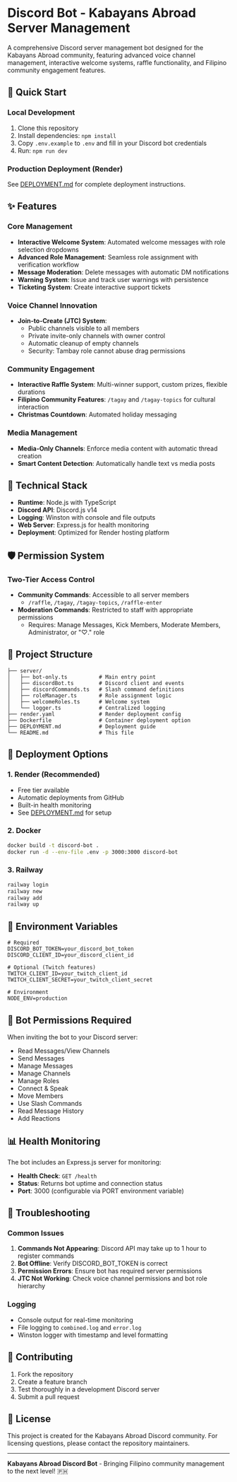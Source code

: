 # Discord Bot - Kabayans Abroad Server Management

A comprehensive Discord server management bot designed for the Kabayans Abroad community, featuring advanced voice channel management, interactive welcome systems, raffle functionality, and Filipino community engagement features.

## 🚀 Quick Start

### Local Development
1. Clone this repository
2. Install dependencies: `npm install`
3. Copy `.env.example` to `.env` and fill in your Discord bot credentials
4. Run: `npm run dev`

### Production Deployment (Render)
See [DEPLOYMENT.md](DEPLOYMENT.md) for complete deployment instructions.

## ✨ Features

### Core Management
- **Interactive Welcome System**: Automated welcome messages with role selection dropdowns
- **Advanced Role Management**: Seamless role assignment with verification workflow
- **Message Moderation**: Delete messages with automatic DM notifications
- **Warning System**: Issue and track user warnings with persistence
- **Ticketing System**: Create interactive support tickets

### Voice Channel Innovation
- **Join-to-Create (JTC) System**: 
  - Public channels visible to all members
  - Private invite-only channels with owner control
  - Automatic cleanup of empty channels
  - Security: Tambay role cannot abuse drag permissions

### Community Engagement
- **Interactive Raffle System**: Multi-winner support, custom prizes, flexible durations
- **Filipino Community Features**: `/tagay` and `/tagay-topics` for cultural interaction
- **Christmas Countdown**: Automated holiday messaging

### Media Management
- **Media-Only Channels**: Enforce media content with automatic thread creation
- **Smart Content Detection**: Automatically handle text vs media posts

## 🔧 Technical Stack

- **Runtime**: Node.js with TypeScript
- **Discord API**: Discord.js v14
- **Logging**: Winston with console and file outputs
- **Web Server**: Express.js for health monitoring
- **Deployment**: Optimized for Render hosting platform

## 🛡️ Permission System

### Two-Tier Access Control
- **Community Commands**: Accessible to all server members
  - `/raffle`, `/tagay`, `/tagay-topics`, `/raffle-enter`
- **Moderation Commands**: Restricted to staff with appropriate permissions
  - Requires: Manage Messages, Kick Members, Moderate Members, Administrator, or "♡." role

## 📁 Project Structure

```
├── server/
│   ├── bot-only.ts          # Main entry point
│   ├── discordBot.ts        # Discord client and events
│   ├── discordCommands.ts   # Slash command definitions
│   ├── roleManager.ts       # Role assignment logic
│   ├── welcomeRoles.ts      # Welcome system
│   └── logger.ts            # Centralized logging
├── render.yaml              # Render deployment config
├── Dockerfile               # Container deployment option
├── DEPLOYMENT.md            # Deployment guide
└── README.md                # This file
```

## 🚀 Deployment Options

### 1. Render (Recommended)
- Free tier available
- Automatic deployments from GitHub
- Built-in health monitoring
- See [DEPLOYMENT.md](DEPLOYMENT.md) for setup

### 2. Docker
```bash
docker build -t discord-bot .
docker run -d --env-file .env -p 3000:3000 discord-bot
```

### 3. Railway
```bash
railway login
railway new
railway add
railway up
```

## 🔑 Environment Variables

```env
# Required
DISCORD_BOT_TOKEN=your_discord_bot_token
DISCORD_CLIENT_ID=your_discord_client_id

# Optional (Twitch features)
TWITCH_CLIENT_ID=your_twitch_client_id
TWITCH_CLIENT_SECRET=your_twitch_client_secret

# Environment
NODE_ENV=production
```

## 🎯 Bot Permissions Required

When inviting the bot to your Discord server:
- Read Messages/View Channels
- Send Messages
- Manage Messages
- Manage Channels
- Manage Roles
- Connect & Speak
- Move Members
- Use Slash Commands
- Read Message History
- Add Reactions

## 📊 Health Monitoring

The bot includes an Express.js server for monitoring:
- **Health Check**: `GET /health`
- **Status**: Returns bot uptime and connection status
- **Port**: 3000 (configurable via PORT environment variable)

## 🐛 Troubleshooting

### Common Issues
1. **Commands Not Appearing**: Discord API may take up to 1 hour to register commands
2. **Bot Offline**: Verify DISCORD_BOT_TOKEN is correct
3. **Permission Errors**: Ensure bot has required server permissions
4. **JTC Not Working**: Check voice channel permissions and bot role hierarchy

### Logging
- Console output for real-time monitoring
- File logging to `combined.log` and `error.log`
- Winston logger with timestamp and level formatting

## 🤝 Contributing

1. Fork the repository
2. Create a feature branch
3. Test thoroughly in a development Discord server
4. Submit a pull request

## 📝 License

This project is created for the Kabayans Abroad Discord community. For licensing questions, please contact the repository maintainers.

---

**Kabayans Abroad Discord Bot** - Bringing Filipino community management to the next level! 🇵🇭